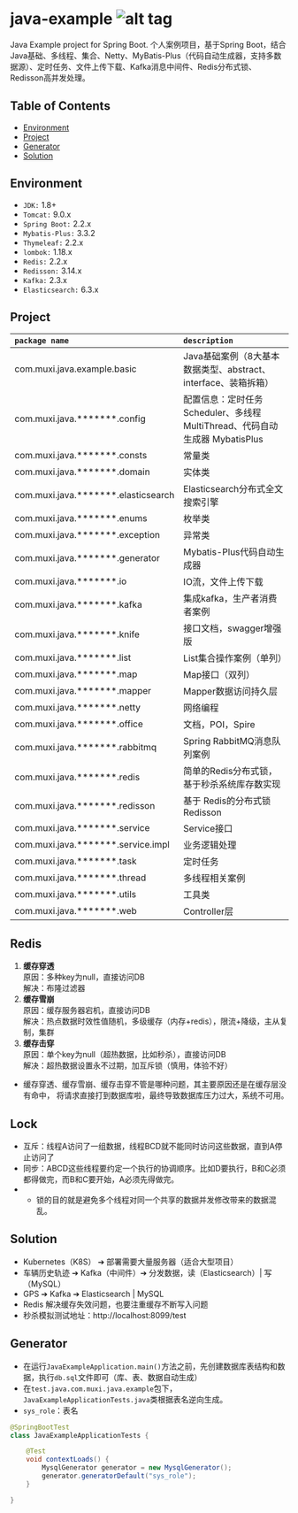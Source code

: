 java-example ![alt tag](https://api.travis-ci.org/phishman3579/java-algorithms-implementation.svg?branch=master)
==============================

Java Example project for Spring Boot. 个人案例项目，基于Spring Boot，结合Java基础、多线程、集合、Netty、MyBatis-Plus（代码自动生成器，支持多数据源）、定时任务、文件上传下载、Kafka消息中间件、Redis分布式锁、Redisson高并发处理。

## Table of Contents
+ [Environment](https://github.com/loveisontheway/java-example#Environment)
+ [Project](https://github.com/loveisontheway/java-example#Project)
+ [Generator](https://github.com/loveisontheway/java-example#Generator)
+ [Solution](https://github.com/loveisontheway/java-example#Solution)

## Environment
+ `JDK:` 1.8+
+ `Tomcat:` 9.0.x
+ `Spring Boot:` 2.2.x
+ `Mybatis-Plus:` 3.3.2
+ `Thymeleaf:` 2.2.x
+ `lombok:` 1.18.x
+ `Redis:` 2.2.x
+ `Redisson:` 3.14.x
+ `Kafka:` 2.3.x
+ `Elasticsearch:` 6.3.x

## Project
| `package name` | `description` |
| :------ | :------ |
| com.muxi.java.example.basic | Java基础案例（8大基本数据类型、abstract、interface、装箱拆箱） |
| com.muxi.java.*******.config | 配置信息：定时任务 Scheduler、多线程 MultiThread、代码自动生成器 MybatisPlus |
| com.muxi.java.*******.consts | 常量类 |
| com.muxi.java.*******.domain | 实体类 |
| com.muxi.java.*******.elasticsearch | Elasticsearch分布式全文搜索引擎 |
| com.muxi.java.*******.enums | 枚举类 |
| com.muxi.java.*******.exception | 异常类 |
| com.muxi.java.*******.generator | Mybatis-Plus代码自动生成器 |
| com.muxi.java.*******.io | IO流，文件上传下载 |
| com.muxi.java.*******.kafka | 集成kafka，生产者消费者案例 |
| com.muxi.java.*******.knife | 接口文档，swagger增强版 |
| com.muxi.java.*******.list | List集合操作案例（单列） |
| com.muxi.java.*******.map | Map接口（双列） |
| com.muxi.java.*******.mapper | Mapper数据访问持久层 |
| com.muxi.java.*******.netty | 网络编程 |
| com.muxi.java.*******.office | 文档，POI，Spire |
| com.muxi.java.*******.rabbitmq | Spring RabbitMQ消息队列案例 |
| com.muxi.java.*******.redis | 简单的Redis分布式锁，基于秒杀系统库存数实现 |
| com.muxi.java.*******.redisson | 基于 Redis的分布式锁 Redisson |
| com.muxi.java.*******.service | Service接口 |
| com.muxi.java.*******.service.impl | 业务逻辑处理 |
| com.muxi.java.*******.task | 定时任务 |
| com.muxi.java.*******.thread | 多线程相关案例 |
| com.muxi.java.*******.utils | 工具类 |
| com.muxi.java.*******.web | Controller层 |

## Redis
1. **缓存穿透**
   <br>原因：多种key为null，直接访问DB
   <br>解决：布隆过滤器
2. **缓存雪崩**
   <br>原因：缓存服务器宕机，直接访问DB
   <br>解决：热点数据时效性值随机，多级缓存（内存+redis），限流+降级，主从复制，集群
3. **缓存击穿**
   <br>原因：单个key为null（超热数据，比如秒杀），直接访问DB
   <br>解决：超热数据设置永不过期，加互斥锁（慎用，体验不好）
- 缓存穿透、缓存雪崩、缓存击穿不管是哪种问题，其主要原因还是在缓存层没有命中，
将请求直接打到数据库啦，最终导致数据库压力过大，系统不可用。

## Lock
 * 互斥：线程A访问了一组数据，线程BCD就不能同时访问这些数据，直到A停止访问了
 * 同步：ABCD这些线程要约定一个执行的协调顺序。比如D要执行，B和C必须都得做完，而B和C要开始，A必须先得做完。
 * - 锁的目的就是避免多个线程对同一个共享的数据并发修改带来的数据混乱。
   
## Solution
+ Kubernetes（K8S） ➔ 部署需要大量服务器（适合大型项目）
+ 车辆历史轨迹 ➔ Kafka（中间件）➔ 分发数据，读（Elasticsearch）| 写（MySQL）
+ GPS ➔ Kafka ➔ Elasticsearch | MySQL
+ Redis 解决缓存失效问题，也要注重缓存不断写入问题
+ 秒杀模拟测试地址：http://localhost:8099/test

## Generator
- 在运行`JavaExampleApplication.main()`方法之前，先创建数据库表结构和数据，执行`db.sql`文件即可（库、表、数据自动生成）
- 在`test.java.com.muxi.java.example`包下，`JavaExampleApplicationTests.java`类根据表名逆向生成。
- `sys_role`：表名
```java
@SpringBootTest
class JavaExampleApplicationTests {

	@Test
	void contextLoads() {
		MysqlGenerator generator = new MysqlGenerator();
		generator.generatorDefault("sys_role");
	}

}
```